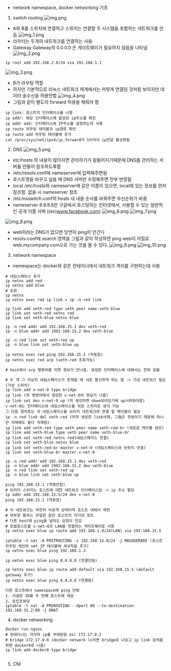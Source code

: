 - network namespace, docker networking 기초
1. switch routing
![img.png](img.png)
- A와 B를 스위치에 연결하고 스위치는 연결할 두 시스템을 포함하는 네트워크를 만듬
![img_1.png](img_1.png)
- 라우터는 두개의 네트워크를 연결하는 사용
- Gateway
Gateway의 0.0.0.0 은 게이트웨이가 필요하지 않음을 나타냄
![img_2.png](img_2.png)
```
ip rout add 192.168.2.0/24 via 192.168.1.1  
```
![img_3.png](img_3.png)
- B가 라우팅 역할
- 하지만 기본적으로 리눅스 네트워크 체계에서는 저렇게 연결된 것처럼 보이지만 데이터 송수신을 허용안함
![img_4.png](img_4.png)
- 그림과 같이 별도의 forward 허용을 해줘야 함
```
ip link: 호스트의 인터페이스를 나열
ip addr: 해당 인터페이스에 할당된 ip주소를 확인
ip addr add: 인터페이스에 IP주소를 설정하는데 사용
ip route 라우팅 테이블과 ip경로 확인
ip route add 라우팅 테이블에 추가
cat /proc/sys/net/ipv4/ip_forward가 1이어야 ip전달 활성화됨
```
2. DNS
![img_5.png](img_5.png)
- etc/hosts 의 내용이 많아지면 관리하기가 힘들어지기때문에 DNS를 관리하는 서버를 만들어 참조하도록함
- /etc/resolv.conf에 nameserver에 입력해주면됨
- 호스트명을 바꾸고 싶을 때 DNS 서버만 수정해주면 전부 반영됨
- local /etc/hosts와 nameserver에 같은 이름이 있으면, local에 있는 정보를 먼저 참조함. 없을 시 nameserver 참조
- /etc/nsswitch.conf의 hosts 내 내용 순서를 바꿔주면 우선순위가 바뀜
- nameserver 8.8.8.8은 구글에서 호스팅하는 인터넷에서, 사용할 수 있는 일반적인 공개 이름 서버 ((ex)www.facebook.com)
![img_6.png](img_6.png)
![img_7.png](img_7.png)

![img_8.png](img_8.png)
- web이라는 DNS가 없으면 당연히 ping이 안간다
- resolv.conf에 search 영역을 그림과 같이 작성하면 ping web이 저절로 web.mycompany.com으로 가는 것을 볼 수 있다.
![img_9.png](img_9.png)
![img_10.png](img_10.png)
3. network namespace
- namespace는 docker와 같은 컨테이너에서 네트워크 격리를 구현하는데 사용
```
# 네임스페이스 추가
ip netns add red
ip netns add blue
# 조회
ip netns
ip netns exec red ip link = ip -n red link

ip link add veth-red type veth peer name veth-blue
ip link set veth-red netns red
ip link set veth-blue netns blue

ip -n red addr add 192.168.15.1 dev veth-red
ip -n blue addr add 1992.168.15.2 dev veth-blue

ip -n red link set veth-red up
ip -n blue link set veth-blue up

ip netns exec red ping 192.168.15.2 (작동함)
ip netns exec red arp (veth-red 조회가능)

# host에서 arp 명령어를 치면 정보가 안나옴. 생성한 인터페이스에 대해서는 전혀 모름

# 두 개 그 이상의 네임스페이스가 존재할 때 서로 통신하게 하는 법 -> 가상 네트워크 필요(가상 스위치)
ip link add v-net-0 type bridge
ip link (위 명령어에서 생성한 v-net-0의 정보가 나옴)
ip link set dev v-net-0 up (막 생성하면 down되어있기에 up시켜줘야함)
v-net-0는 인터페이스와 네임스페이스를 위한 스위치로 생각 가능
그 다음 절차로는 각 네임스페이스를 브리지 네트워크에 연결 할 케이블이 필요
ip -n red link del veth-red (아까 생성한 link삭제, 그들은 한쌍이기 때문에 하나만 삭제해도 둘다 삭제됨)
ip link add veth-red type veth peer name veth-red-br (새로운 케이블 생성)
ip link add veth-blue type veth peer name veth-blue-br
ip link set veth-red netns red(네임스페이스 연결)
ip link set veth-blue netns blue
ip link set veth-red-br master v-net-0 (네임스페이스와 브릿지 연결)
ip link set veth-blue-br master v-net-0

ip -n red addr add 192.168.15.1 dev veth-red
ip -n blue addr add 1992.168.15.2 dev veth-blue
ip -n red link set veth-red up
ip -n blue link set veth-blue up

ping 192.168.15.1 (작동안함)
# 브리지 스위치는 호스트에 대한 네트워크 인터페이스임 -> ip 주소 할당
ip addr add 192.168.15.5/24 dev v-net-0
ping 192.168.15.1 (작동함)

# 이 네트워크는 여전히 비공개 상태이며 호스트 내에서 제한
# 외부로 통하는 유일한 문은 호스트의 이더넷 포트
# 다른 host에 ping을 날려도 요청이 안감
# 로컬호스트를 v-net-0과 LAN을 연결하는 게이트웨이로 사용
ip netns exec blue ip route add 192.168.1.0/24(LAN) via 192.168.15.5

iptable -t nat -A POSTROUTING -s 192.168.15.0/24 -j MASQUERADE (포스트 라우팅 체인의 net IP 테이블에 새규칙을 추가)
ip netns exec blue ping 192.168.1.3

ip netns exec blue ping 8.8.8.8 (연결안됨)

ip netns exec blue ip route add default via 192.168.15.5 (default gateway 추가)
ip netns exec blue ping 8.8.8.8 (연결됨)

다른 호스트에서 namespace에 ping 안됨
1. 사설망 ID를 두 번째 호스트에 제공
2. 포트포워딩
iptable -t nat -A PREROUTING --dport 80 --to-destination 192.168.15.2:80 -j DNAT
```
4. docker networking
```
docker run nginx 
# 컨테이너는 각각의 ip를 부여받음 ex) 172.17.0.2
# bridge 172.17.0.0 (docker network ls치면 bridge로 나오고 ip link 검색을 하면 docker0로 나옴)
ip link add docker0 type bridge


```
5. CNI